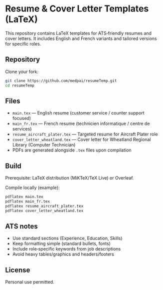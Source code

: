 # Resume & Cover Letter Templates (LaTeX)

This repository contains LaTeX templates for ATS‑friendly resumes and cover letters. It includes English and French variants and tailored versions for specific roles.

## Repository

Clone your fork:

```bash
git clone https://github.com/medpai/resumeTemp.git
cd resumeTemp
```

## Files

- `main.tex` — English resume (customer service / counter support focused)
- `main_fr.tex` — French resume (technicien informatique / centre de services)
- `resume_aircraft_plater.tex` — Targeted resume for Aircraft Plater role
- `cover_letter_wheatland.tex` — Cover letter for Wheatland Regional Library (Computer Technician)
- PDFs are generated alongside `.tex` files upon compilation

## Build

Prerequisite: LaTeX distribution (MiKTeX/TeX Live) or Overleaf.

Compile locally (example):

```bash
pdflatex main.tex
pdflatex main_fr.tex
pdflatex resume_aircraft_plater.tex
pdflatex cover_letter_wheatland.tex
```

## ATS notes

- Use standard sections (Experience, Education, Skills)
- Keep formatting simple (standard bullets, fonts)
- Include role‑specific keywords from job descriptions
- Avoid heavy tables/graphics and headers/footers

## License

Personal use permitted.
